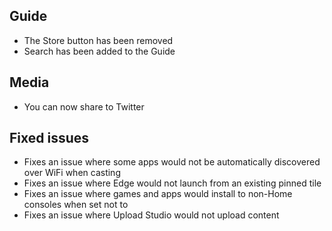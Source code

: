 ## Guide
- The Store button has been removed
- Search has been added to the Guide

## Media
- You can now share to Twitter

## Fixed issues
- Fixes an issue where some apps would not be automatically discovered over WiFi when casting
- Fixes an issue where Edge would not launch from an existing pinned tile
- Fixes an issue where games and apps would install to non-Home consoles when set not to
- Fixes an issue where Upload Studio would not upload content